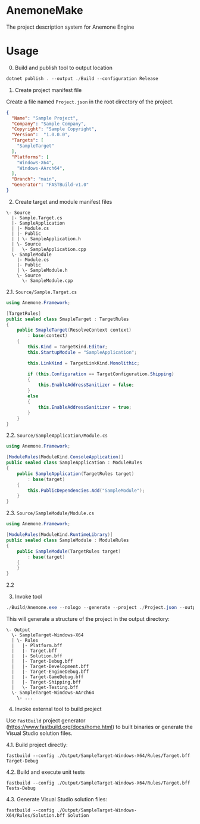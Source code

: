 # AnemoneMake

The project description system for Anemone Engine


# Usage

0. Build and publish tool to output location

```powershell
dotnet publish . --output ./Build --configuration Release
```

1. Create project manifest file

Create a file named `Project.json` in the root directory of the project.

```json
{
  "Name": "Sample Project",
  "Company": "Sample Company",
  "Copyright": "Sample Copyright",
  "Version":  "1.0.0.0",
  "Targets": [
    "SampleTarget"
  ],
  "Platforms": [
    "Windows-X64",
    "Windows-AArch64",
  ],
  "Branch": "main",
  "Generator": "FASTBuild-v1.0"
}
```

2. Create target and module manifest files

```
\- Source
  |- Sample.Target.cs
  |- SampleApplication
  | |- Module.cs
  | |- Public
  | | \- SampleApplication.h
  | \- Source
  |   \- SampleApplication.cpp
  \- SampleModule
    |- Module.cs
    |- Public
    | \- SampleModule.h
    \- Source
      \- SampleModule.cpp
```

2.1. `Source/Sample.Target.cs`

```csharp
using Anemone.Framework;

[TargetRules]
public sealed class SmapleTarget : TargetRules
{
    public SmapleTarget(ResolveContext context)
        : base(context)
    {
        this.Kind = TargetKind.Editor;
        this.StartupModule = "SampleApplication";

        this.LinkKind = TargetLinkKind.Monolithic;

        if (this.Configuration == TargetConfiguration.Shipping)
        {
            this.EnableAddressSanitizer = false;
        }
        else
        {
            this.EnableAddressSanitizer = true;
        }
    }
}
```

2.2. `Source/SampleApplication/Module.cs`

```csharp
using Anemone.Framework;

[ModuleRules(ModuleKind.ConsoleApplication)]
public sealed class SampleApplication : ModuleRules
{
    public SampleApplication(TargetRules target)
        : base(target)
    {
        this.PublicDependencies.Add("SampleModule");
    }
}
```

2.3. `Source/SampleModule/Module.cs`

```csharp
using Anemone.Framework;

[ModuleRules(ModuleKind.RuntimeLibrary)]
public sealed class SampleModule : ModuleRules
{
    public SampleModule(TargetRules target)
        : base(target)
    {
    }
}
```


2.2

3. Invoke tool

```powershell
./Build/Anemone.exe --nologo --generate --project ./Project.json --output ./Output
```

This will generate a structure of the project in the output directory:


```
\- Output
  \- SampleTarget-Windows-X64
  | \- Rules
  |   |- Platform.bff
  |   |- Target.bff
  |   |- Solution.bff
  |   |- Target-Debug.bff
  |   |- Target-Development.bff
  |   |- Target-EngineDebug.bff
  |   |- Target-GameDebug.bff
  |   |- Target-Shipping.bff
  |   \- Target-Testing.bff
  \- SampleTarget-Windows-AArch64
    \- ...
```

4. Invoke external tool to build project

Use `FastBuild` project generator (https://www.fastbuild.org/docs/home.html) to built binaries or generate the Visual Studio solution files.

4.1. Build project directly:

```
fastbuild --config ./Output/SampleTarget-Windows-X64/Rules/Target.bff Target-Debug
```

4.2. Build and execute unit tests

```
fastbuild --config ./Output/SampleTarget-Windows-X64/Rules/Target.bff Tests-Debug
```

4.3. Generate Visual Studio solution files:

```
fastbuild --config ./Output/SampleTarget-Windows-X64/Rules/Solution.bff Solution
```
